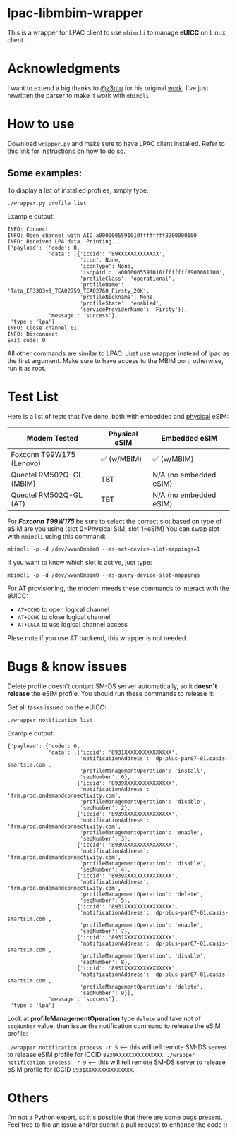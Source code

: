 # lpac-libmbim-wrapper
This is a wrapper for LPAC client to use `mbimcli` to manage **eUICC** on Linux client.

# Acknowledgments
I want to extend a big thanks to [@z3ntu](https://github.com/z3ntu/) for his original [work](https://github.com/z3ntu/lpac-libqmi-wrapper). I've just rewritten the parser to make it work with `mbimcli`.

# How to use
Download `wrapper.py` and make sure to have LPAC client installed. Refer to this [link](https://github.com/estkme-group/lpac) for instructions on how to do so.

## Some examples:

To display a list of installed profiles, simply type:

`./wrapper.py profile list`

Example output:

```
INFO: Connect
INFO: Open channel with AID a0000005591010ffffffff8900000100
INFO: Received LPA data. Printing...
{'payload': {'code': 0,
             'data': [{'iccid': '89XXXXXXXXXXXXX',
                       'icon': None,
                       'iconType': None,
                       'isdpAid': 'a0000005591010ffffffff8900001100',
                       'profileClass': 'operational',
                       'profileName': 'Tata_EP3303v3_TEA02759_TEA02760_Firsty_20K',
                       'profileNickname': None,
                       'profileState': 'enabled',
                       'serviceProviderName': 'Firsty'}],
             'message': 'success'},
 'type': 'lpa'}
INFO: Close channel 01
INFO: Disconnect
Exit code: 0
```

All other commands are similar to LPAC. Just use wrapper instead of lpac as the first argument. Make sure to have access to the MBIM port, otherwise, run it as root.

# Test List

Here is a list of tests that I've done, both with embedded and [physical](https://www.lenovo.com/it/it/p/accessories-and-software/mobile-broadband/4g-lte/4xc1l91362) eSIM:

| Modem Tested                     | Physical eSIM | Embedded eSIM |
|----------------------------------|---------------|---------------|
| Foxconn T99W175 (Lenovo)         | ✅ (w/MBIM)    | ✅ (w/MBIM)   |
| Quectel RM502Q-GL (MBIM)         | TBT           | N/A (no embedded eSIM) |
| Quectel RM502Q-GL (AT)           | TBT           | N/A (no embedded eSIM) |

For ***Foxconn T99W175*** be sure to select the correct slot based on type of eSIM are you using (slot **0**=Physical SIM, slot **1**=eSIM)
You can swap slot with `mbimcli` using this command:

`mbimcli -p -d /dev/wwan0mbim0 --ms-set-device-slot-mappings=1`

If you want to know which slot is active, just type:

`mbimcli -p -d /dev/wwan0mbim0 --ms-query-device-slot-mappings`

For AT provisioning, the modem meeds these commands to interact with the eUICC:

- `AT+CCHO` to open logical channel
- `AT+CCHC` to close logical channel 
- `AT+CGLA` to use logical channel access

Plese note if you use AT backend, this wrapper is not needed.

# Bugs & know issues

Delete profile doesn't contact SM-DS server automatically, so it **doesn't release** the eSIM profile. 
You should run these commands to release it: 

Get all tasks issued on the eUICC:

`./wrapper notification list`

Example output:

```
{'payload': {'code': 0,
             'data': [{'iccid': '8931XXXXXXXXXXXXXXX',
                       'notificationAddress': 'dp-plus-par07-01.oasis-smartsim.com',
                       'profileManagementOperation': 'install',
                       'seqNumber': 6},
                      {'iccid': '8939XXXXXXXXXXXXXXX',
                       'notificationAddress': 'frm.prod.ondemandconnectivity.com',
                       'profileManagementOperation': 'disable',
                       'seqNumber': 2},
                      {'iccid': '8939XXXXXXXXXXXXXXX',
                       'notificationAddress': 'frm.prod.ondemandconnectivity.com',
                       'profileManagementOperation': 'enable',
                       'seqNumber': 3},
                      {'iccid': '8939XXXXXXXXXXXXXXX',
                       'notificationAddress': 'frm.prod.ondemandconnectivity.com',
                       'profileManagementOperation': 'disable',
                       'seqNumber': 4},
                      {'iccid': '8939XXXXXXXXXXXXXXX',
                       'notificationAddress': 'frm.prod.ondemandconnectivity.com',
                       'profileManagementOperation': 'delete',
                       'seqNumber': 5},
                      {'iccid': '8931XXXXXXXXXXXXXXX',
                       'notificationAddress': 'dp-plus-par07-01.oasis-smartsim.com',
                       'profileManagementOperation': 'enable',
                       'seqNumber': 7},
                      {'iccid': '8931XXXXXXXXXXXXXXX',
                       'notificationAddress': 'dp-plus-par07-01.oasis-smartsim.com',
                       'profileManagementOperation': 'disable',
                       'seqNumber': 8},
                      {'iccid': '8931XXXXXXXXXXXXXXX',
                       'notificationAddress': 'dp-plus-par07-01.oasis-smartsim.com',
                       'profileManagementOperation': 'delete',
                       'seqNumber': 9}],
             'message': 'success'},
 'type': 'lpa'}
```

Look at **profileManagementOperation** type `delete` and take not of `seqNumber` value, then issue the notification command to release the eSIM profile:

`./wrapper notification process -r 5` <-- this will tell remote SM-DS server to release eSIM profile for ICCID `8939XXXXXXXXXXXXXXX`.
`./wrapper notification process -r 9` <-- this will tell remote SM-DS server to release eSIM profile for ICCID `8931XXXXXXXXXXXXXXX`.

# Others

I'm not a Python expert, so it's possible that there are some bugs present. Feel free to file an issue and/or submit a pull request to enhance the code :)
